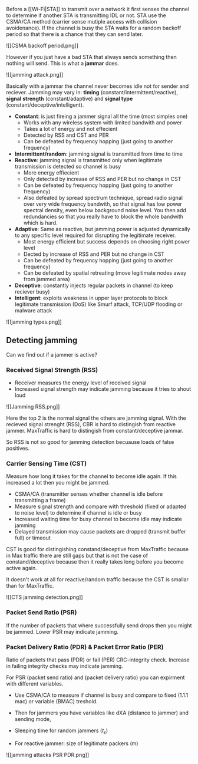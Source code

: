 
Before a [[Wi-Fi|STA]] to transmit over a network it first senses the channel to determine if another STA is transmitting IDL or not. STA use the CSMA/CA method (carrier sense mutiple access with collision avoidenance). If the channel is busy the STA waits for a random backoff period so that there is a chance that they can send later. 

![[CSMA backoff period.png]]

However if you just have a bad STA that always sends something then nothing will send. This is what a **jammar** does. 

![[jamming attack.png]]

Basically with a jammar the channel never becomes idle not for sender and reciever.
Jamming may vary in: **timing** (constant/intermittent/reactive), **signal strength** (constant/adaptive) and **signal type** (constant/deceptive/intelligent). 

- **Constant**: is just fireing a jammer signal all the time (most simples one)
	- Works with any wireless system with limited bandwith and power
	- Takes a lot of energy and not effecient
	- Detected by RSS and CST and PER 
	 - Can be defeated by frequency hopping (just going to another frequency)
- **Intermittent/random**: jamming signal is transmitted from time to time
- **Reactive**: jamming signal is transmitted only when legitimate transmission is detected so channel is busy
	- More energy effiecient
	- Only detected by increase of RSS and PER but no change in CST
	 - Can be defeated by frequency hopping (just going to another frequency)
	 - Also defeated by spread spectrum technique, spread radio signal over very wide frequency bandwith, so that signal has low power spectral density, even below background noise level. You then add redundancies so that you really have to block the whole bandwith which is hard. 
- **Adaptive**: Same as reactive, but jamming power is adjusted dynamically to any specific level required for disrupting the legitimate receiver.
	- Most energy efficient but success depends on choosing right power level
	- Dected by increase of RSS and PER but no change in CST
	- Can be defeated by frequency hopping (just going to another frequency)
	- Can be defeated by spatial retreating (move legitimate nodes away from jammed area)
- **Deceptive**: constantly injects regular packets in channel (to keep reciever busy)
- **Intelligent**: exploits weakness in upper layer protocols to block legitimate transmission (DoS) like  Smurf attack,  TCP/UDP flooding or malware attack

![[jamming types.png]]

## Detecting jamming 

Can we find out if a jammer is active?

### Received Signal Strength (RSS) 

- Receiver measures the energy level of received signal 
- Increased signal strength may indicate jamming because it tries to shout loud 

![[Jamming RSS.png]]

Here the top 2 is the normal signal the others are jamming signal. 
With the recieved signal strenght (RSS), CBR is hard to distingish from reactive jammer. MaxTraffic is hard to distingish from constant/deceptive jammar.

So RSS is not so good for jamming detection becuause loads of false positives. 

### Carrier Sensing Time (CST)

Measure how long it takes for the channel to become idle again. If this increased a lot then you might be jammed.

- CSMA/CA (transmitter senses whether channel is idle before transmitting a frame) 
- Measure signal strength and compare with threshold (fixed or adapted to noise level) to determine if channel is idle or busy 
- Increased waiting time for busy channel to become idle may indicate jamming 
- Delayed transmission may cause packets are dropped (transmit buffer full) or timeout

CST is good for distingishing constand/deceptive from MaxTraffic because in Max traffic there are still gaps but that is not the case of constand/deceptive because then it really takes long before you become active again.

It doesn't work at all for reactive/random traffic because the CST is smallar than for MaxTraffic.

![[CTS jamming detection.png]]

### Packet Send Ratio (PSR) 
If the number of packets that where successfully send drops then you might be jammed.  Lower PSR may indicate jamming. 


### Packet Delivery Ratio (PDR) & Packet Error Ratio (PER)
Ratio of packets that pass (PDR) or fail (PER) CRC-integrity check. Increase in failing integrity checks may indicate jamming. 

For PSR (packet send ratio) and (packet delivery ratio) you can expirment with different variables.

- Use CSMA/CA to measure if channel is busy and compare to fixed (1.1.1 mac) or variable (BMAC) treshold. 

- Then for jammers you have variables like dXA (distance to jammer) and sending mode, 
- Sleeping time for random jammers ($t_s$)
- For reactive jammer: size of legitimate packers (m)

![[jamming attacks PSR PDR.png]]

